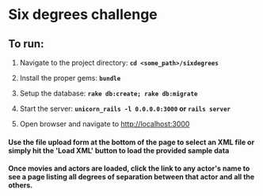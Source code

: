 # Six degrees challenge

## To run:

1. Navigate to the project directory: **`cd <some_path>/sixdegrees`**

2. Install the proper gems: **`bundle`**

3. Setup the database: **`rake db:create; rake db:migrate`**

4. Start the server: **`unicorn_rails -l 0.0.0.0:3000` or `rails server`**

5. Open browser and navigate to [http://localhost:3000](http://localhost:3000)

#### Use the file upload form at the bottom of the page to select an XML file or simply hit the 'Load XML' button to load the provided sample data

#### Once movies and actors are loaded, click the link to any actor's name to see a page listing all degrees of separation between that actor and all the others.